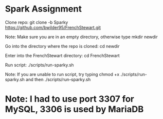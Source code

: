 # Spark Assignment

Clone repo: git clone -b Sparky https://github.com/bwilder95/FrenchStewart.git

Note: Make sure you are in an empty directory, otherwise type mkdir newdir

Go into the directory where the repo is cloned: cd newdir

Enter into the FrenchStewart directory: cd FrenchStewart

Run script: ./scripts/run-sparky.sh

Note: If you are unable to run script, try typing chmod +x ./scripts/run-sparky.sh 
and then ./scripts/run-sparky.sh

# Note: I had to use port 3307 for MySQL, 3306 is used by MariaDB
